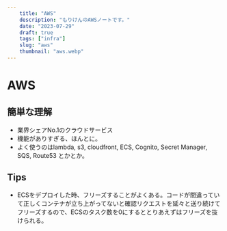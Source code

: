 ```yaml
---
    title: "AWS"
    description: "もりけんのAWSノートです。"
    date: "2023-07-29"
    draft: true
    tags: ["infra"]
    slug: "aws"
    thumbnail: "aws.webp"
---
```


# AWS

## 簡単な理解

- 業界シェアNo.1のクラウドサービス
- 機能がありすぎる、ほんとに。
- よく使うのはlambda, s3, cloudfront, ECS, Cognito, Secret Manager, SQS, Route53 とかとか。

## Tips

- ECSをデプロイした時、フリーズすることがよくある。コードが間違っていて正しくコンテナが立ち上がってないと確認リクエストを延々と送り続けてフリーズするので、ECSのタスク数を0にするととりあえずはフリーズを抜けられる。